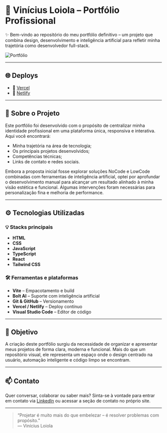# 🚀 Vinícius Loiola – Portfólio Profissional

✨ Bem-vindo ao repositório do meu portfólio definitivo – um projeto que combina design, desenvolvimento e inteligência artificial para refletir minha trajetória como desenvolvedor full-stack.

![Portfólio](https://github.com/user-attachments/assets/b6e75aa3-a398-42dd-bd28-170c62d71cf7)


---

## 🌐 Deploys

- 🔗 [Vercel](https://vinicius-loiola-portfolio.vercel.app)
- 🔗 [Netlify](https://vinciusloiola-portfolio.netlify.app)

---

## 📌 Sobre o Projeto

Este portfólio foi desenvolvido com o propósito de centralizar minha identidade profissional em uma plataforma única, responsiva e interativa. Aqui você encontrará:

- Minha trajetória na área de tecnologia;
- Os principais projetos desenvolvidos;
- Competências técnicas;
- Links de contato e redes sociais.

Embora a proposta inicial fosse explorar soluções NoCode e LowCode combinadas com ferramentas de inteligência artificial, optei por aprofundar o desenvolvimento manual para alcançar um resultado alinhado à minha visão estética e funcional. Algumas intervenções foram necessárias para personalização fina e melhoria de performance.

---

## ⚙️ Tecnologias Utilizadas

### 💡 **Stacks principais**
- **HTML**
- **CSS**
- **JavaScript**
- **TypeScript**
- **React**
- **Tailwind CSS**

### 🛠️ **Ferramentas e plataformas**
- **Vite** – Empacotamento e build
- **Bolt AI** – Suporte com inteligência artificial
- **Git & GitHub** – Versionamento
- **Vercel / Netlify** – Deploy contínuo
- **Visual Studio Code** – Editor de código

---

## 🎯 Objetivo

A criação deste portfólio surgiu da necessidade de organizar e apresentar meus projetos de forma clara, moderna e funcional. Mais do que um repositório visual, ele representa um espaço onde o design centrado na usuário, automação inteligente e código limpo se encontram.

---

## 📫 Contato

Quer conversar, colaborar ou saber mais? Sinta-se à vontade para entrar em contato via [LinkedIn](https://www.linkedin.com/in/vin%C3%ADcius-loiola-bb8688341) ou acessar a seção de contato no próprio site.

---

> “Projetar é muito mais do que embelezar – é resolver problemas com propósito.”  
> — Vinícius Loiola
